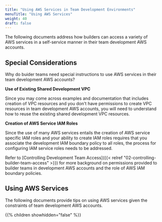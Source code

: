 ```yaml
---
title: "Using AWS Services in Team Development Environments"
menuTitle: "Using AWS Services"
weight: 40
draft: false
---
```

The following documents address how builders can access a variety of AWS services in a self-service manner in their team development AWS accounts.

## Special Considerations

Why do buider teams need special instructions to use AWS services in their team development AWS accounts?

**Use of Existing Shared Development VPC**

Since you may come across examples and documentation that includes creation of VPC resources and you don't have permissions to create VPC resources in team development AWS accounts, you will need to understand how to reuse the existing shared development VPC resources.

**Creation of AWS Service IAM Roles**

Since the use of many AWS services entails the creation of AWS service specific IAM roles and your ability to create IAM roles requires that you associate the development IAM boundary policy to all roles, the process for configuring IAM service roles needs to be addressed.

Refer to [Controlling Development Team Access]({{< relref "02-controlling-builder-team-access" >}}) for more background on permissions provided to builder teams in development AWS accounts and the role of AWS IAM boundary policies.

## Using AWS Services

The following documents provide tips on using AWS services given the constraints of team development AWS accounts.

{{% children showhidden="false" %}}
